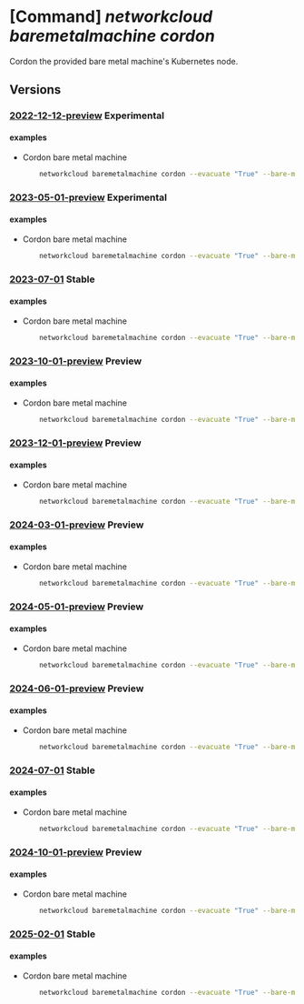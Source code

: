 # [Command] _networkcloud baremetalmachine cordon_

Cordon the provided bare metal machine's Kubernetes node.

## Versions

### [2022-12-12-preview](/Resources/mgmt-plane/L3N1YnNjcmlwdGlvbnMve30vcmVzb3VyY2Vncm91cHMve30vcHJvdmlkZXJzL21pY3Jvc29mdC5uZXR3b3JrY2xvdWQvYmFyZW1ldGFsbWFjaGluZXMve30vY29yZG9u/2022-12-12-preview.xml) **Experimental**

<!-- mgmt-plane /subscriptions/{}/resourcegroups/{}/providers/microsoft.networkcloud/baremetalmachines/{}/cordon 2022-12-12-preview -->

#### examples

- Cordon bare metal machine
    ```bash
        networkcloud baremetalmachine cordon --evacuate "True" --bare-metal-machine-name "bareMetalMachineName" --resource-group "resourceGroupName"
    ```

### [2023-05-01-preview](/Resources/mgmt-plane/L3N1YnNjcmlwdGlvbnMve30vcmVzb3VyY2Vncm91cHMve30vcHJvdmlkZXJzL21pY3Jvc29mdC5uZXR3b3JrY2xvdWQvYmFyZW1ldGFsbWFjaGluZXMve30vY29yZG9u/2023-05-01-preview.xml) **Experimental**

<!-- mgmt-plane /subscriptions/{}/resourcegroups/{}/providers/microsoft.networkcloud/baremetalmachines/{}/cordon 2023-05-01-preview -->

#### examples

- Cordon bare metal machine
    ```bash
        networkcloud baremetalmachine cordon --evacuate "True" --bare-metal-machine-name "bareMetalMachineName" --resource-group "resourceGroupName"
    ```

### [2023-07-01](/Resources/mgmt-plane/L3N1YnNjcmlwdGlvbnMve30vcmVzb3VyY2Vncm91cHMve30vcHJvdmlkZXJzL21pY3Jvc29mdC5uZXR3b3JrY2xvdWQvYmFyZW1ldGFsbWFjaGluZXMve30vY29yZG9u/2023-07-01.xml) **Stable**

<!-- mgmt-plane /subscriptions/{}/resourcegroups/{}/providers/microsoft.networkcloud/baremetalmachines/{}/cordon 2023-07-01 -->

#### examples

- Cordon bare metal machine
    ```bash
        networkcloud baremetalmachine cordon --evacuate "True" --bare-metal-machine-name "bareMetalMachineName" --resource-group "resourceGroupName"
    ```

### [2023-10-01-preview](/Resources/mgmt-plane/L3N1YnNjcmlwdGlvbnMve30vcmVzb3VyY2Vncm91cHMve30vcHJvdmlkZXJzL21pY3Jvc29mdC5uZXR3b3JrY2xvdWQvYmFyZW1ldGFsbWFjaGluZXMve30vY29yZG9u/2023-10-01-preview.xml) **Preview**

<!-- mgmt-plane /subscriptions/{}/resourcegroups/{}/providers/microsoft.networkcloud/baremetalmachines/{}/cordon 2023-10-01-preview -->

#### examples

- Cordon bare metal machine
    ```bash
        networkcloud baremetalmachine cordon --evacuate "True" --bare-metal-machine-name "bareMetalMachineName" --resource-group "resourceGroupName"
    ```

### [2023-12-01-preview](/Resources/mgmt-plane/L3N1YnNjcmlwdGlvbnMve30vcmVzb3VyY2Vncm91cHMve30vcHJvdmlkZXJzL21pY3Jvc29mdC5uZXR3b3JrY2xvdWQvYmFyZW1ldGFsbWFjaGluZXMve30vY29yZG9u/2023-12-01-preview.xml) **Preview**

<!-- mgmt-plane /subscriptions/{}/resourcegroups/{}/providers/microsoft.networkcloud/baremetalmachines/{}/cordon 2023-12-01-preview -->

#### examples

- Cordon bare metal machine
    ```bash
        networkcloud baremetalmachine cordon --evacuate "True" --bare-metal-machine-name "bareMetalMachineName" --resource-group "resourceGroupName"
    ```

### [2024-03-01-preview](/Resources/mgmt-plane/L3N1YnNjcmlwdGlvbnMve30vcmVzb3VyY2Vncm91cHMve30vcHJvdmlkZXJzL21pY3Jvc29mdC5uZXR3b3JrY2xvdWQvYmFyZW1ldGFsbWFjaGluZXMve30vY29yZG9u/2024-03-01-preview.xml) **Preview**

<!-- mgmt-plane /subscriptions/{}/resourcegroups/{}/providers/microsoft.networkcloud/baremetalmachines/{}/cordon 2024-03-01-preview -->

#### examples

- Cordon bare metal machine
    ```bash
        networkcloud baremetalmachine cordon --evacuate "True" --bare-metal-machine-name "bareMetalMachineName" --resource-group "resourceGroupName"
    ```

### [2024-05-01-preview](/Resources/mgmt-plane/L3N1YnNjcmlwdGlvbnMve30vcmVzb3VyY2Vncm91cHMve30vcHJvdmlkZXJzL21pY3Jvc29mdC5uZXR3b3JrY2xvdWQvYmFyZW1ldGFsbWFjaGluZXMve30vY29yZG9u/2024-05-01-preview.xml) **Preview**

<!-- mgmt-plane /subscriptions/{}/resourcegroups/{}/providers/microsoft.networkcloud/baremetalmachines/{}/cordon 2024-05-01-preview -->

#### examples

- Cordon bare metal machine
    ```bash
        networkcloud baremetalmachine cordon --evacuate "True" --bare-metal-machine-name "bareMetalMachineName" --resource-group "resourceGroupName"
    ```

### [2024-06-01-preview](/Resources/mgmt-plane/L3N1YnNjcmlwdGlvbnMve30vcmVzb3VyY2Vncm91cHMve30vcHJvdmlkZXJzL21pY3Jvc29mdC5uZXR3b3JrY2xvdWQvYmFyZW1ldGFsbWFjaGluZXMve30vY29yZG9u/2024-06-01-preview.xml) **Preview**

<!-- mgmt-plane /subscriptions/{}/resourcegroups/{}/providers/microsoft.networkcloud/baremetalmachines/{}/cordon 2024-06-01-preview -->

#### examples

- Cordon bare metal machine
    ```bash
        networkcloud baremetalmachine cordon --evacuate "True" --bare-metal-machine-name "bareMetalMachineName" --resource-group "resourceGroupName"
    ```

### [2024-07-01](/Resources/mgmt-plane/L3N1YnNjcmlwdGlvbnMve30vcmVzb3VyY2Vncm91cHMve30vcHJvdmlkZXJzL21pY3Jvc29mdC5uZXR3b3JrY2xvdWQvYmFyZW1ldGFsbWFjaGluZXMve30vY29yZG9u/2024-07-01.xml) **Stable**

<!-- mgmt-plane /subscriptions/{}/resourcegroups/{}/providers/microsoft.networkcloud/baremetalmachines/{}/cordon 2024-07-01 -->

#### examples

- Cordon bare metal machine
    ```bash
        networkcloud baremetalmachine cordon --evacuate "True" --bare-metal-machine-name "bareMetalMachineName" --resource-group "resourceGroupName"
    ```

### [2024-10-01-preview](/Resources/mgmt-plane/L3N1YnNjcmlwdGlvbnMve30vcmVzb3VyY2Vncm91cHMve30vcHJvdmlkZXJzL21pY3Jvc29mdC5uZXR3b3JrY2xvdWQvYmFyZW1ldGFsbWFjaGluZXMve30vY29yZG9u/2024-10-01-preview.xml) **Preview**

<!-- mgmt-plane /subscriptions/{}/resourcegroups/{}/providers/microsoft.networkcloud/baremetalmachines/{}/cordon 2024-10-01-preview -->

#### examples

- Cordon bare metal machine
    ```bash
        networkcloud baremetalmachine cordon --evacuate "True" --bare-metal-machine-name "bareMetalMachineName" --resource-group "resourceGroupName"
    ```

### [2025-02-01](/Resources/mgmt-plane/L3N1YnNjcmlwdGlvbnMve30vcmVzb3VyY2Vncm91cHMve30vcHJvdmlkZXJzL21pY3Jvc29mdC5uZXR3b3JrY2xvdWQvYmFyZW1ldGFsbWFjaGluZXMve30vY29yZG9u/2025-02-01.xml) **Stable**

<!-- mgmt-plane /subscriptions/{}/resourcegroups/{}/providers/microsoft.networkcloud/baremetalmachines/{}/cordon 2025-02-01 -->

#### examples

- Cordon bare metal machine
    ```bash
        networkcloud baremetalmachine cordon --evacuate "True" --bare-metal-machine-name "bareMetalMachineName" --resource-group "resourceGroupName"
    ```

